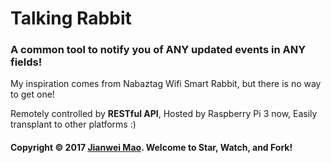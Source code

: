 # Talking Rabbit

### A common tool to notify you of **ANY** updated events in **ANY** fields!

My inspiration comes from Nabaztag Wifi Smart Rabbit, but there is no way to get one!

Remotely controlled by **RESTful API**, Hosted by Raspberry Pi 3 now, Easily transplant to other platforms :)

#### Copyright © 2017 [Jianwei Mao](http://www.maojianwei.com/). Welcome to Star, Watch, and Fork!

